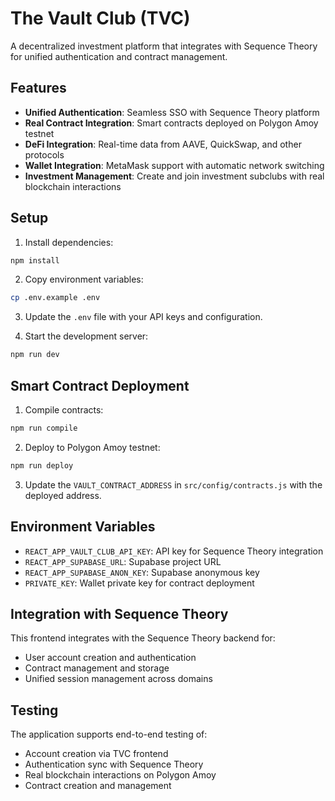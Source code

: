 # The Vault Club (TVC)

A decentralized investment platform that integrates with Sequence Theory for unified authentication and contract management.

## Features

- **Unified Authentication**: Seamless SSO with Sequence Theory platform
- **Real Contract Integration**: Smart contracts deployed on Polygon Amoy testnet
- **DeFi Integration**: Real-time data from AAVE, QuickSwap, and other protocols
- **Wallet Integration**: MetaMask support with automatic network switching
- **Investment Management**: Create and join investment subclubs with real blockchain interactions

## Setup

1. Install dependencies:
```bash
npm install
```

2. Copy environment variables:
```bash
cp .env.example .env
```

3. Update the `.env` file with your API keys and configuration.

4. Start the development server:
```bash
npm run dev
```

## Smart Contract Deployment

1. Compile contracts:
```bash
npm run compile
```

2. Deploy to Polygon Amoy testnet:
```bash
npm run deploy
```

3. Update the `VAULT_CONTRACT_ADDRESS` in `src/config/contracts.js` with the deployed address.

## Environment Variables

- `REACT_APP_VAULT_CLUB_API_KEY`: API key for Sequence Theory integration
- `REACT_APP_SUPABASE_URL`: Supabase project URL
- `REACT_APP_SUPABASE_ANON_KEY`: Supabase anonymous key
- `PRIVATE_KEY`: Wallet private key for contract deployment

## Integration with Sequence Theory

This frontend integrates with the Sequence Theory backend for:
- User account creation and authentication
- Contract management and storage
- Unified session management across domains

## Testing

The application supports end-to-end testing of:
- Account creation via TVC frontend
- Authentication sync with Sequence Theory
- Real blockchain interactions on Polygon Amoy
- Contract creation and management
